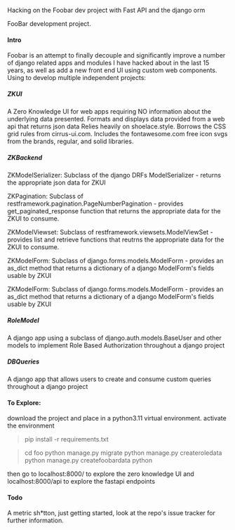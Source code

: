 Hacking on the Foobar dev project with Fast API and the django orm

FooBar development project.

#### Intro
Foobar is an attempt to finally decouple and significantly improve a number of django related apps and modules I have hacked about in the last 15 years, as well as add a new front end UI using custom web components.
Using to develop multiple independent projects:

##### ZKUI
A Zero Knowledge UI for web apps requiring NO information about the underlying data presented.
Formats and displays data provided from a web api that returns json data
Relies heavily on shoelace.style.  Borrows the CSS grid rules from cirrus-ui.com. Includes the fontawesome.com free icon svgs from the brands, regular, and solid libraries. 

##### ZKBackend

ZKModelSerializer: Subclass of the django DRFs ModelSerializer - returns the appropriate json data for ZKUI

ZKPagination: Subclass of restframework.pagination.PageNumberPagination - provides get_paginated_response function that returns the appropriate data for the ZKUI to consume.

ZKModelViewset: Subclass of restframework.viewsets.ModelViewSet - provides list and retrieve functions that reutrns the appropriate data for the ZKUI to consume.

ZKModelForm: Subclass of django.forms.models.ModelForm - provides an as_dict method that returns a dictionary of a django ModelForm's fields usable by ZKUI

ZKModelForm: Subclass of django.forms.models.ModelForm - provides an as_dict method that returns a dictionary of a django ModelForm's fields usable by ZKUI

##### RoleModel
A django app using a subclass of django.auth.models.BaseUser and other models to implement Role Based Authorization throughout a django project

##### DBQueries
A django app that allows users to create and consume custom queries throughout a django project

#### To Explore:
download the project and place in a python3.11 virtual environment.
activate the environment

> pip install -r requirements.txt

> cd foo
> python manage.py migrate
> python manage.py createroledata
> python manage.py createfoobardata
> python 


then go to localhost:8000/ to explore the zero knowledge UI and localhost:8000/api to explore the fastapi endpoints

#### Todo
A metric sh*tton, just getting started, look at the repo's issue tracker for further information.
